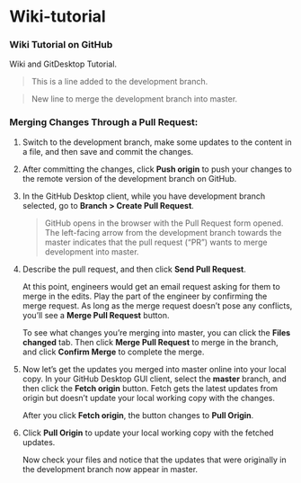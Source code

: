 # Wiki-tutorial
### Wiki Tutorial on GitHub

Wiki and GitDesktop Tutorial.

>This is a line added to the development branch.

>New line to merge the development branch into master.

### Merging Changes Through a Pull Request:

1. Switch to the development branch, make some updates to the content in a file, and then save and commit the changes.
2. After committing the changes, click **Push origin** to push your changes to the remote version of the development branch on GitHub.
3. In the GitHub Desktop client, while you have development branch selected, go to **Branch > Create Pull Request**.

	>GitHub opens in the browser with the Pull Request form opened.
	>The left-facing arrow from the development branch towards the master indicates that the pull request (“PR”) wants to merge development into master.

4. Describe the pull request, and then click **Send Pull Request**.

	At this point, engineers would get an email request asking for them to merge in the edits. Play the part of the engineer by confirming the merge request. As long as the merge request doesn’t pose any conflicts, you’ll see a **Merge Pull Request** button.
	
	To see what changes you’re merging into master, you can click the **Files changed** tab. Then click **Merge Pull Request** to merge in the branch, and click **Confirm Merge** to complete the merge.
	
5. Now let’s get the updates you merged into master online into your local copy. In your GitHub Desktop GUI client, select the **master** branch, and then click the **Fetch origin** button. Fetch gets the latest updates from origin but doesn’t update your local working copy with the changes.

	After you click **Fetch origin**, the button changes to **Pull Origin**.

6. Click **Pull Origin** to update your local working copy with the fetched updates.

	Now check your files and notice that the updates that were originally in the development branch now appear in master.

